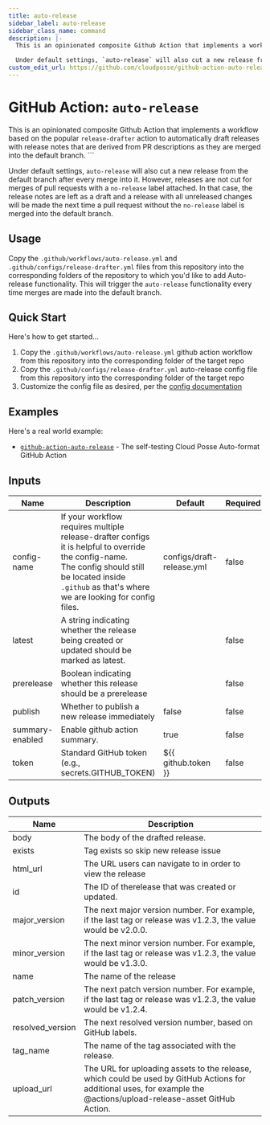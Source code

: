 ```yaml
---
title: auto-release
sidebar_label: auto-release
sidebar_class_name: command
description: |-
  This is an opinionated composite Github Action that implements a workflow based on the popular `release-drafter` action to automatically draft releases with release notes that are derived from PR descriptions as they are merged into the default branch. ```

  Under default settings, `auto-release` will also cut a new release from the default branch after every merge into it. However, releases are not cut for merges of pull requests with a `no-release` label attached. In that case, the release notes are left as a draft and a release with all unreleased changes will be made the next time a pull request without the `no-release` label is merged into the default branch.
custom_edit_url: https://github.com/cloudposse/github-action-auto-release/blob/main/README.yaml
---
```


# GitHub Action: `auto-release`
This is an opinionated composite Github Action that implements a workflow based on the popular `release-drafter` action to automatically draft releases with release notes that are derived from PR descriptions as they are merged into the default branch. ```

Under default settings, `auto-release` will also cut a new release from the default branch after every merge into it. However, releases are not cut for merges of pull requests with a `no-release` label attached. In that case, the release notes are left as a draft and a release with all unreleased changes will be made the next time a pull request without the `no-release` label is merged into the default branch.






## Usage

Copy the `.github/workflows/auto-release.yml` and `.github/configs/release-drafter.yml` files from this repository into the corresponding folders of the repository to which you'd like to add Auto-release functionality.
This will trigger the `auto-release` functionality every time merges are made into the default branch.

## Quick Start

Here's how to get started...
1. Copy the `.github/workflows/auto-release.yml` github action workflow from this repository into the corresponding folder of the target repo
2. Copy the `.github/configs/release-drafter.yml` auto-release config file from this repository into the corresponding folder of the target repo
3. Customize the config file as desired, per the [config documentation](https://github.com/release-drafter/release-drafter#configuration)


## Examples

Here's a real world example:
- [`github-action-auto-release`](https://github.com/cloudposse/github-action-auto-release/.github/workflows/auto-release.yml) - The self-testing Cloud Posse Auto-format GitHub Action



<!-- markdownlint-disable -->

## Inputs

| Name | Description | Default | Required |
|------|-------------|---------|----------|
| config-name | If your workflow requires multiple release-drafter configs it is helpful to override the config-name.<br/>The config should still be located inside `.github` as that's where we are looking for config files.<br/> | configs/draft-release.yml | false |
| latest | A string indicating whether the release being created or updated should be marked as latest.<br/> |  | false |
| prerelease | Boolean indicating whether this release should be a prerelease |  | false |
| publish | Whether to publish a new release immediately | false | false |
| summary-enabled | Enable github action summary. | true | false |
| token | Standard GitHub token (e.g., secrets.GITHUB\_TOKEN) | ${{ github.token }} | false |


## Outputs

| Name | Description |
|------|-------------|
| body | The body of the drafted release. |
| exists | Tag exists so skip new release issue |
| html\_url | The URL users can navigate to in order to view the release |
| id | The ID of therelease that was created or updated. |
| major\_version | The next major version number. For example, if the last tag or release was v1.2.3, the value would be v2.0.0. |
| minor\_version | The next minor version number. For example, if the last tag or release was v1.2.3, the value would be v1.3.0. |
| name | The name of the release |
| patch\_version | The next patch version number. For example, if the last tag or release was v1.2.3, the value would be v1.2.4. |
| resolved\_version | The next resolved version number, based on GitHub labels. |
| tag\_name | The name of the tag associated with the release. |
| upload\_url | The URL for uploading assets to the release, which could be used by GitHub Actions for additional uses, for example the @actions/upload-release-asset GitHub Action. |
<!-- markdownlint-restore -->

